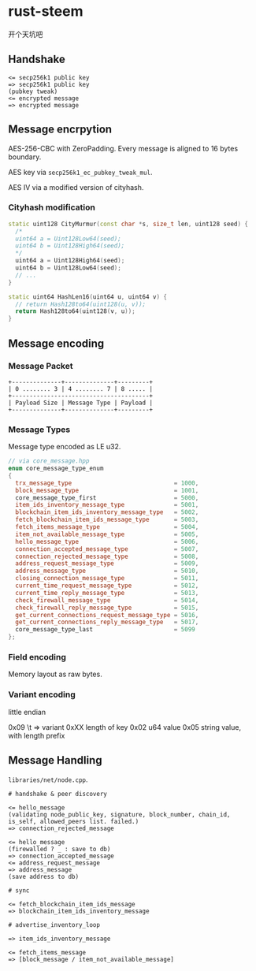 # rust-steem

开个天坑吧

## Handshake

```text
<= secp256k1 public key
=> secp256k1 public key
(pubkey tweak)
<= encrypted message
=> encrypted message
```

## Message encrpytion

AES-256-CBC with ZeroPadding. Every message is aligned to 16 bytes boundary.

AES key via `secp256k1_ec_pubkey_tweak_mul`.

AES IV via a modified version of cityhash.

### Cityhash modification

```cpp
static uint128 CityMurmur(const char *s, size_t len, uint128 seed) {
  /*
  uint64 a = Uint128Low64(seed);
  uint64 b = Uint128High64(seed);
  */
  uint64 a = Uint128High64(seed);
  uint64 b = Uint128Low64(seed);
  // ...
}
```

```cpp
static uint64 HashLen16(uint64 u, uint64 v) {
  // return Hash128to64(uint128(u, v));
  return Hash128to64(uint128(v, u));
}
```

## Message encoding

### Message Packet

```text
+--------------+--------------+---------+
| 0 ........ 3 | 4 ........ 7 | 8 ..... |
+---------------------------------------+
| Payload Size | Message Type | Payload |
+--------------+--------------+---------+
```

### Message Types

Message type encoded as LE u32.

```cpp
// via core_message.hpp
enum core_message_type_enum
{
  trx_message_type                             = 1000,
  block_message_type                           = 1001,
  core_message_type_first                      = 5000,
  item_ids_inventory_message_type              = 5001,
  blockchain_item_ids_inventory_message_type   = 5002,
  fetch_blockchain_item_ids_message_type       = 5003,
  fetch_items_message_type                     = 5004,
  item_not_available_message_type              = 5005,
  hello_message_type                           = 5006,
  connection_accepted_message_type             = 5007,
  connection_rejected_message_type             = 5008,
  address_request_message_type                 = 5009,
  address_message_type                         = 5010,
  closing_connection_message_type              = 5011,
  current_time_request_message_type            = 5012,
  current_time_reply_message_type              = 5013,
  check_firewall_message_type                  = 5014,
  check_firewall_reply_message_type            = 5015,
  get_current_connections_request_message_type = 5016,
  get_current_connections_reply_message_type   = 5017,
  core_message_type_last                       = 5099
};
```

### Field encoding

Memory layout as raw bytes.

### Variant encoding

little endian

0x09  \t => variant
0xXX length of key
0x02 u64 value
0x05 string value, with length prefix

## Message Handling

`libraries/net/node.cpp`.

```text
# handshake & peer discovery

<= hello_message
(validating node_public_key, signature, block_number, chain_id, is_self, allowed_peers list. failed.)
=> connection_rejected_message

<= hello_message
(firewalled ? _ : save to db)
=> connection_accepted_message
<= address_request_message
=> address_message
(save address to db)

# sync

<= fetch_blockchain_item_ids_message
=> blockchain_item_ids_inventory_message

# advertise_inventory_loop

=> item_ids_inventory_message

<= fetch_items_message
=> [block_message / item_not_available_message]
```
